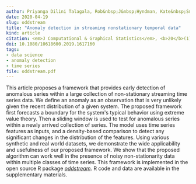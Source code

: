 ```yaml
---
author: Priyanga Dilini Talagala, Rob&nbsp;J&nbsp;Hyndman, Kate&nbsp;Smith-Miles, Sevvandi&nbsp;Kandanaarachchi and Mario&nbsp;A&nbsp;Muñoz
date: 2020-04-19
slug: oddstream
title: "Anomaly detection in streaming nonstationary temporal data"
kind: article
citation: <em>J Computational & Graphical Statistics</em>, <b>20</b>(1), 13-27
doi: 10.1080/10618600.2019.1617160
tags:
- data science
- anomaly detection
- time series
file: oddstream.pdf
---
```


This article proposes a framework that provides early detection of anomalous series within a large collection of non-stationary streaming time series data. We define an anomaly as an observation that is very unlikely given the recent distribution of a given system. The proposed framework first forecasts a boundary for the system's typical behavior using extreme value theory. Then a sliding window is used to test for anomalous series within a newly arrived collection of series. The model uses time series features as inputs, and a density-based comparison to detect any significant changes in the distribution of the features. Using various synthetic and real world datasets, we demonstrate the wide applicability and usefulness of our proposed framework. We show that the proposed algorithm can work well in the presence of noisy non-stationarity data within multiple classes of time series. This framework is implemented in the open source R package [*oddstream*](https://github.com/pridiltal/oddstream). R code and data are available in the supplementary materials.
